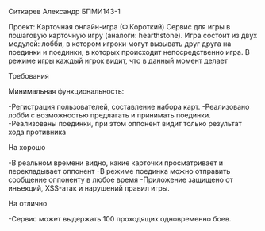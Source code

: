 Ситкарев Александр БПМИ143-1

Проект: Карточная онлайн-игра (Ф.Короткий)
Сервис для игры в пошаговую карточную игру (аналоги: hearthstone). Игра состоит из двух модулей: лобби, в котором игроки могут вызывать друг друга на поединки и поединки, в которых происходит непосредственно игра. В режиме игры каждый игрок видит, что в данный момент делает

Требования

Минимальная функциональность:

-Регистрация пользователей, составление набора карт.
-Реализовано лобби с возможностью предлагать и принимать поединки.
-Реализованы поединки, при этом оппонент видит только результат хода противника

На хорошо

-В реальном времени видно, какие карточки просматривает и перекладывает оппонент
-В режиме поединка можно отправить сообщение оппоненту в любое время
-Приложение защищено от инъекций, XSS-атак и нарушений правил игры.

На отлично

-Сервис может выдержать 100 проходящих одновременно боев.
